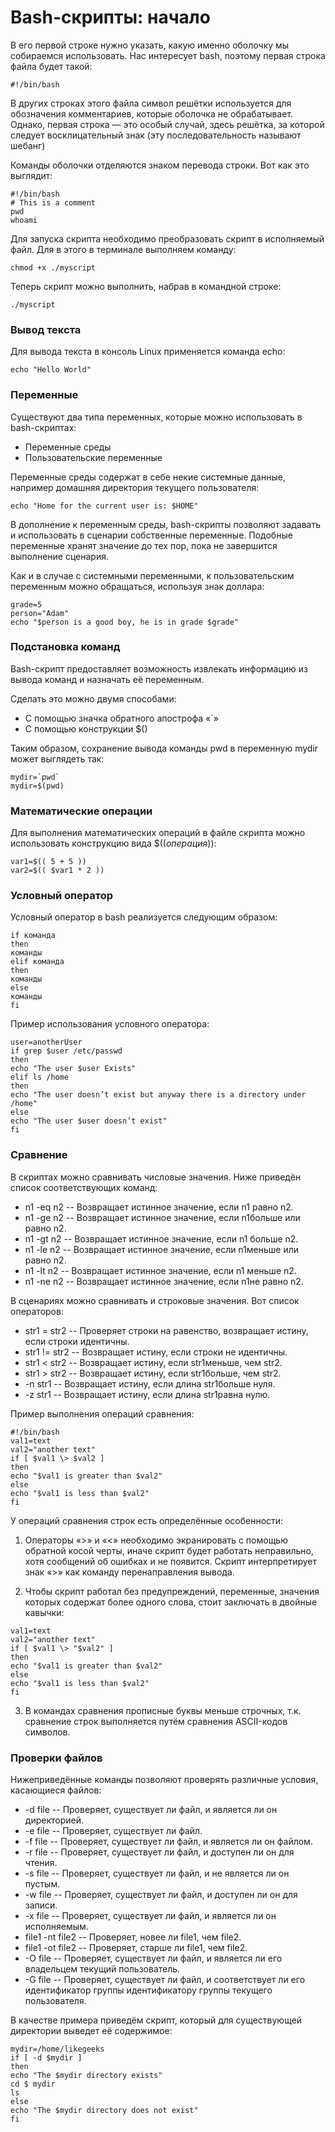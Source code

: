# Bash-скрипты: начало
В его первой строке нужно указать, какую именно оболочку мы собираемся использовать. Нас интересует bash, поэтому первая строка файла будет такой:
```shell
#!/bin/bash
```

В других строках этого файла символ решётки используется для обозначения комментариев, которые оболочка не обрабатывает. Однако, первая строка — это особый случай, здесь решётка, за которой следует восклицательный знак (эту последовательность называют шебанг)

Команды оболочки отделяются знаком перевода строки. Вот как это выглядит:
```shell
#!/bin/bash
# This is a comment
pwd
whoami
```

Для запуска скрипта необходимо преобразовать скрипт в исполняемый файл. Для в этого в терминале выполняем команду:
```shell
chmod +x ./myscript
```

Теперь скрипт можно выполнить, набрав в командной строке:
```shell
./myscript
```

### Вывод текста
Для вывода текста в консоль Linux применяется команда echo:
```shell
echo "Hello World"
```

### Переменные
Существуют два типа переменных, которые можно использовать в bash-скриптах:
- Переменные среды
- Пользовательские переменные

Переменные среды содержат в себе некие системные данные, например домашняя директория текущего пользователя:
```shell
echo "Home for the current user is: $HOME"
```

В дополнение к переменным среды, bash-скрипты позволяют задавать и использовать в сценарии собственные переменные. Подобные переменные хранят значение до тех пор, пока не завершится выполнение сценария.

Как и в случае с системными переменными, к пользовательским переменным можно обращаться, используя знак доллара:
```shell
grade=5
person="Adam"
echo "$person is a good boy, he is in grade $grade"
```

### Подстановка команд
Bash-скрипт предоставляет возможность извлекать информацию из вывода команд и назначать её переменным.

Сделать это можно двумя способами:
- С помощью значка обратного апострофа «`»
- С помощью конструкции $()

Таким образом, сохранение вывода команды pwd в переменную mydir может выглядеть так:
```shell
mydir=`pwd`
mydir=$(pwd)
```

### Математические операции
Для выполнения математических операций в файле скрипта можно использовать конструкцию вида $((*операция*)):
```shell
var1=$(( 5 + 5 ))
var2=$(( $var1 * 2 ))
```

### Условный оператор
Условный оператор в bash реализуется следующим образом:
```shell
if команда
then
команды
elif команда
then
команды
else
команды
fi
```

Пример использования условного оператора:
```shell
user=anotherUser
if grep $user /etc/passwd
then
echo "The user $user Exists"
elif ls /home
then
echo "The user doesn’t exist but anyway there is a directory under /home"
else
echo "The user $user doesn’t exist"
fi
```

### Сравнение
В скриптах можно сравнивать числовые значения. Ниже приведён список соответствующих команд:
- n1 -eq n2 -- Возвращает истинное значение, если n1 равно n2.
- n1 -ge n2 -- Возвращает истинное значение, если n1больше или равно n2.
- n1 -gt n2 -- Возвращает истинное значение, если n1 больше n2.
- n1 -le n2 -- Возвращает истинное значение, если n1меньше или равно n2.
- n1 -lt n2 -- Возвращает истинное значение, если n1 меньше n2.
- n1 -ne n2 -- Возвращает истинное значение, если n1не равно n2.

В сценариях можно сравнивать и строковые значения. Вот список операторов:
- str1 = str2 -- Проверяет строки на равенство, возвращает истину, если строки идентичны.
- str1 != str2 -- Возвращает истину, если строки не идентичны.
- str1 < str2 -- Возвращает истину, если str1меньше, чем str2.
- str1 > str2 -- Возвращает истину, если str1больше, чем str2.
- -n str1 -- Возвращает истину, если длина str1больше нуля.
- -z str1 -- Возвращает истину, если длина str1равна нулю.

Пример выполнения операций сравнения:
```shell
#!/bin/bash
val1=text
val2="another text"
if [ $val1 \> $val2 ]
then
echo "$val1 is greater than $val2"
else
echo "$val1 is less than $val2"
fi
```

У операций сравнения строк есть определённые особенности:

1. Операторы «>» и «<» необходимо экранировать с помощью обратной косой черты, иначе скрипт будет работать неправильно, хотя сообщений об ошибках и не появится. Скрипт интерпретирует знак «>» как команду перенаправления вывода.

2. Чтобы скрипт работал без предупреждений, переменные, значения которых содержат более одного слова, стоит заключать в двойные кавычки:
```shell
val1=text
val2="another text"
if [ $val1 \> "$val2" ]
then
echo "$val1 is greater than $val2"
else
echo "$val1 is less than $val2"
fi
```

3. В командах сравнения прописные буквы меньше строчных, т.к. сравнение строк выполняется путём сравнения ASCII-кодов символов.

### Проверки файлов
Нижеприведённые команды позволяют проверять различные условия, касающиеся файлов:
- -d file -- Проверяет, существует ли файл, и является ли он директорией.
- -e file -- Проверяет, существует ли файл.
- -f file -- Проверяет, существует ли файл, и является ли он файлом.
- -r file -- Проверяет, существует ли файл, и доступен ли он для чтения.
- -s file -- Проверяет, существует ли файл, и не является ли он пустым.
- -w file -- Проверяет, существует ли файл, и доступен ли он для записи.
- -x file -- Проверяет, существует ли файл, и является ли он исполняемым.
- file1 -nt file2 -- Проверяет, новее ли file1, чем file2.
- file1 -ot file2 -- Проверяет, старше ли file1, чем file2.
- -O file -- Проверяет, существует ли файл, и является ли его владельцем текущий пользователь.
- -G file -- Проверяет, существует ли файл, и соответствует ли его идентификатор группы идентификатору группы текущего пользователя.

В качестве примера приведём скрипт, который для существующей директории выведет её содержимое:
```shell
mydir=/home/likegeeks
if [ -d $mydir ]
then
echo "The $mydir directory exists"
cd $ mydir
ls
else
echo "The $mydir directory does not exist"
fi
```